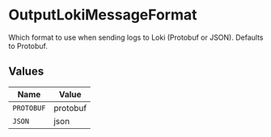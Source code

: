 # OutputLokiMessageFormat

Which format to use when sending logs to Loki (Protobuf or JSON).  Defaults to Protobuf.


## Values

| Name       | Value      |
| ---------- | ---------- |
| `PROTOBUF` | protobuf   |
| `JSON`     | json       |